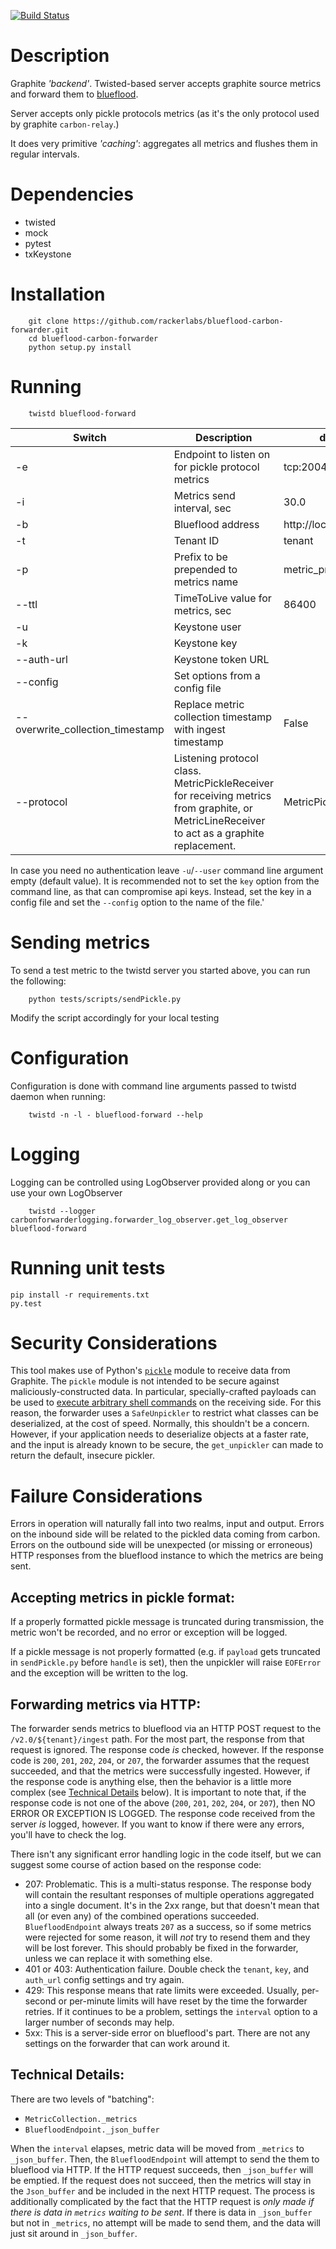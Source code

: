 [![Build Status](https://travis-ci.org/rackerlabs/blueflood-carbon-forwarder.svg?branch=master)](https://travis-ci.org/rackerlabs/blueflood-carbon-forwarder)
# Description

Graphite _'backend'_. Twisted-based server accepts graphite source metrics and forward them to [blueflood][blueflood-git].

Server accepts only pickle protocols metrics (as it's the only protocol used by graphite `carbon-relay`.)

It does very primitive _'caching'_: aggregates all metrics and flushes them in regular intervals.

# Dependencies

 * twisted
 * mock
 * pytest
 * txKeystone

# Installation

```
    git clone https://github.com/rackerlabs/blueflood-carbon-forwarder.git
    cd blueflood-carbon-forwarder
    python setup.py install
```

# Running

```
    twistd blueflood-forward
```
| Switch | Description | default |
| ----- | ------- | --------- |
| -e | Endpoint to listen on for pickle protocol metrics | tcp:2004 |
| -i | Metrics send interval, sec | 30.0 |
| -b | Blueflood address | http://localhost:19000 |
| -t | Tenant ID | tenant |
| -p | Prefix to be prepended to metrics name | metric_prefix |
| --ttl | TimeToLive value for metrics, sec | 86400 |
| -u | Keystone user | |
| -k | Keystone key | |
| --auth-url | Keystone token URL | |
| --config | Set options from a config file | |
| --overwrite_collection_timestamp | Replace metric collection timestamp with ingest timestamp | False |
| --protocol | Listening protocol class. MetricPickleReceiver for receiving metrics from graphite, or MetricLineReceiver to act as a graphite replacement. | MetricPickleReceiver |

In case you need no authentication leave `-u`/`--user` command line argument empty (default value).
It is recommended not to set the `key` option from the command line, as that can compromise api keys. Instead, set the key in a config file and set the `--config` option to the name of the file.'


# Sending metrics

To send a test metric to the twistd server you started above, you can run the following:
```
    python tests/scripts/sendPickle.py
```
Modify the script accordingly for your local testing

# Configuration

Configuration is done with command line arguments passed to twistd daemon when running:
```
    twistd -n -l - blueflood-forward --help

```

# Logging 

Logging can be controlled using LogObserver provided along or you can use your own LogObserver

```
    twistd --logger carbonforwarderlogging.forwarder_log_observer.get_log_observer blueflood-forward
```
 
[blueflood-git]: https://github.com/rackerlabs/blueflood "blueflood"

# Running unit tests
```
pip install -r requirements.txt
py.test
```

# Security Considerations
This tool makes use of Python's [`pickle`](https://docs.python.org/2/library/pickle.html) module to receive data from Graphite.
The `pickle` module is not intended to be secure against maliciously-constructed data.
In particular, specially-crafted payloads can be used to [execute arbitrary shell commands](https://blog.nelhage.com/2011/03/exploiting-pickle/) on the receiving side.
For this reason, the forwarder uses a `SafeUnpickler` to restrict what classes can be deserialized, at the cost of speed.
Normally, this shouldn't be a concern. However, if your application needs to deserialize objects at a faster rate, and the input is already known to be secure, the `get_unpickler` can made to return the default, insecure pickler.

# Failure Considerations

Errors in operation will naturally fall into two realms, input and output.
Errors on the inbound side will be related to the pickled data coming from carbon.
Errors on the outbound side will be unexpected (or missing or erroneous) HTTP responses from the blueflood instance to which the metrics are being sent.

## Accepting metrics in pickle format:

If a properly formatted pickle message is truncated during transmission, the metric won't be recorded, and no error or exception will be logged.

If a pickle message is not properly formatted (e.g. if `payload` gets truncated in `sendPickle.py` before `handle` is set), then the unpickler will raise `EOFError` and the exception will be written to the log.

## Forwarding metrics via HTTP:

The forwarder sends metrics to blueflood via an HTTP POST request to the `/v2.0/${tenant}/ingest` path.
For the most part, the response from that request is ignored. The response code _is_ checked, however.
If the response code is `200`, `201`, `202`, `204`, or `207`, the forwarder assumes that the request succeeded, and that the metrics were successfully ingested.
However, if the response code is anything else, then the behavior is a little more complex (see [Technical Details](#technical-details) below).
It is important to note that, if the response code is not one of the above (`200`, `201`, `202`, `204`, or `207`), then NO ERROR OR EXCEPTION IS LOGGED.
The response code received from the server _is_ logged, however.
If you want to know if there were any errors, you'll have to check the log.

There isn't any significant error handling logic in the code itself, but we can suggest some course of action based on the response code:

 - 207: Problematic. This is a multi-status response. The response body will contain the resultant responses of multiple operations aggregated into a single document. It's in the 2xx range, but that doesn't mean that all (or even any) of the combined operations succeeded. `BluefloodEndpoint` always treats `207` as a success, so if some metrics were rejected for some reason, it will _not_ try to resend them and they will be lost forever. This should probably be fixed in the forwarder, unless we can replace it with something else.
 - 401 or 403: Authentication failure. Double check the `tenant`, `key`, and `auth_url` config settings and try again.
 - 429: This response means that rate limits were exceeded. Usually, per-second or per-minute limits will have reset by the time the forwarder retries. If it continues to be a problem, settings the `interval` option to a larger number of seconds may help.
 - 5xx: This is a server-side error on blueflood's part. There are not any settings on the forwarder that can work around it.

## Technical Details:

There are two levels of "batching":
 - `MetricCollection._metrics`
 - `BluefloodEndpoint._json_buffer`

When the `interval` elapses, metric data will be moved from `_metrics` to `_json_buffer`.
Then, the `BluefloodEndpoint` will attempt to send the them to blueflood via HTTP.
If the HTTP request succeeds, then `_json_buffer` will be emptied.
If the request does not succeed, then the metrics will stay in the `Json_buffer` and be included in the next HTTP request.
The process is additionally complicated by the fact that the HTTP request is _only made if there is data in `metrics` waiting to be sent_.
If there is data in `_json_buffer` but not in `_metrics`, no attempt will be made to send them, and the data will just sit around in `_json_buffer`.
